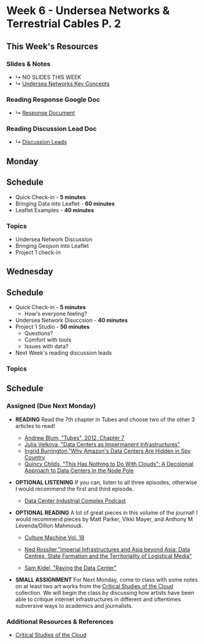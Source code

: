 # Week 6 - Undersea Networks & Terrestrial Cables P. 2


## This Week's Resources

### Slides & Notes 
* ↳ NO SLIDES THIS WEEK
* ↳ [Undersea Networks Key Concepts](https://gist.github.com/morganmueller/2d5f2166df1adedfeded1fc7c40c9844)
### Reading Response Google Doc
* ↳ [Response Document](https://docs.google.com/document/d/1tTH-Oac5-IsplvvS-ANf6MWLI_TKMXUMWU_Bvj79xXg/edit)
 
### Reading Discussion Lead Doc
* ↳ [Discussion Leads](https://docs.google.com/document/d/1cC8rhMC4xD7Kt0QunY-WffXRhs674FFQgHLNapdv_k4/edit#heading=h.ko9guovehion)


## Monday 
## Schedule
* Quick Check-in - __5 minutes__
* Bringing Data into Leaflet - __60 minutes__
* Leaflet Examples - __40 minutes__

### Topics
* Undersea Network Discussion
* Bringing Geojson into Leaflet
* Project 1 check-in


## Wednesday

## Schedule
* Quick Check-in - __5 minutes__
    * How's everyone feeling?
* Undersea Network Disuccsion - __40 minutes__
*  Project 1 Studio - __50 minutes__
    * Questions?
    * Comfort with tools
    * Issues with data?
* Next Week's reading discussion leads

### Topics


## Schedule

### Assigned (**Due Next Monday**)

* **READING**
    Read the 7th chapter in Tubes and choose two of the other 3 articles to read!
    * [Andrew Blum, "Tubes", 2012, Chapter 7](https://bobcat.library.nyu.edu/primo-explore/fulldisplay?docid=nyu_aleph003634157&context=L&vid=NS2-NUI&lang=en_US&search_scope=default_scope&adaptor=Local%20Search%20Engine&tab=default_tab&query=any,contains,andrew%20blum%20tubes&offset=0)
    * [Julia Velkova, "Data Centers as Impermanent Infrastructures"](https://culturemachine.net/vol-18-the-nature-of-data-centers/data-centers-as-impermanent/)
    * [Ingrid Burrington,"Why Amazon's Data Centers Are Hidden in Spy Country](https://www.theatlantic.com/technology/archive/2016/01/amazon-web-services-data-center/423147/)
    * [Quincy Childs, "This Has Nothing to Do With Clouds": A Decolonial Approach to Data Centers in the Node Pole](https://commonplace.knowledgefutures.org/pub/0rpv3iuc/release/1)

* **OPTIONAL LISTENING**
    If you can, listen to all three episodes, otherwise I would recommend the first and third episode.
    * [Data Center Industrial Complex Podcast](https://www.youtube.com/playlist?list=PLx7HtJGIlJ0HUvFkUpYxJwZEExpVNQAS1)

* **OPTIONAL READING**
    A lot of great pieces in this volume of the journal! I would recommend pieces by Matt Parker, Vikki Mayer, and Anthony M Levenda/Dillon Mahmoudi.
    * [Culture Machine Vol. 18](https://culturemachine.net/vol-18-the-nature-of-data-centers/)

    * [Ned Rossiter,"Imperial Infrastructures and Asia beyond Asia: Data Centres, State Formation and the Territoriality of Logistical Media"](https://twentynine.fibreculturejournal.org/wp-content/pdfs/FCJ-220NedRossiter.pdf)
    * [Sam Kidel, "Raving the Data Center"](https://www.ableton.com/en/blog/sam-kidel-raving-data-center/)

* **SMALL ASSIGNMENT**
    For Next Monday, come to class with some notes on at least two art works from the [Critical Studies of the Cloud](https://www.criticalstudiesofthe.cloud/db1) collection. We will begin the class by discussing how artists have been able to critique internet infrastructures in different and oftentimes subversive ways to academics and journalists.

### Additional Resources & References
* [Critical Studies of the Cloud](https://www.criticalstudiesofthe.cloud/db1)
